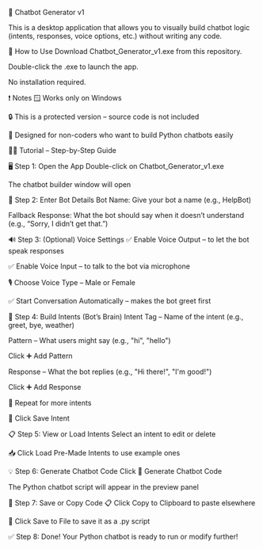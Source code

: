 🤖 Chatbot Generator v1

This is a desktop application that allows you to visually build chatbot logic (intents, responses, voice options, etc.) without writing any code.

🚀 How to Use
Download Chatbot_Generator_v1.exe from this repository.

Double-click the .exe to launch the app.

No installation required.

❗ Notes
🪟 Works only on Windows

🔒 This is a protected version – source code is not included

🧠 Designed for non-coders who want to build Python chatbots easily

🧑‍🏫 Tutorial – Step-by-Step Guide

🖥️ Step 1: Open the App
Double-click on Chatbot_Generator_v1.exe

The chatbot builder window will open

🤖 Step 2: Enter Bot Details
Bot Name: Give your bot a name (e.g., HelpBot)

Fallback Response: What the bot should say when it doesn’t understand (e.g., “Sorry, I didn’t get that.”)

🔊 Step 3: (Optional) Voice Settings
✅ Enable Voice Output – to let the bot speak responses

✅ Enable Voice Input – to talk to the bot via microphone

🎙 Choose Voice Type – Male or Female

✅ Start Conversation Automatically – makes the bot greet first

🧠 Step 4: Build Intents (Bot’s Brain)
Intent Tag – Name of the intent (e.g., greet, bye, weather)

Pattern – What users might say (e.g., "hi", "hello")

Click ➕ Add Pattern

Response – What the bot replies (e.g., "Hi there!", "I'm good!")

Click ➕ Add Response

🔄 Repeat for more intents

💾 Click Save Intent

📋 Step 5: View or Load Intents
Select an intent to edit or delete

📥 Click Load Pre-Made Intents to use example ones

💡 Step 6: Generate Chatbot Code
Click 🚀 Generate Chatbot Code

The Python chatbot script will appear in the preview panel

💾 Step 7: Save or Copy Code
📋 Click Copy to Clipboard to paste elsewhere

💾 Click Save to File to save it as a .py script

✅ Step 8: Done!
Your Python chatbot is ready to run or modify further!

